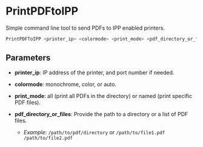 # PrintPDFtoIPP

Simple command line tool to send PDFs to IPP enabled printers.

```bash
PrintPDFToIPP <printer_ip> <colormode> <print_mode> <pdf_directory_or_files>
```

## Parameters

- **printer_ip**: IP address of the printer, and port number if needed.
  
- **colormode**: monochrome, color, or auto.
  
- **print_mode**: all (print all PDFs in the directory) or named (print specific PDF files).
  
- **pdf_directory_or_files**: Provide the path to a directory or a list of PDF files.
  - *Example*: `/path/to/pdf/directory` or `/path/to/file1.pdf /path/to/file2.pdf`
